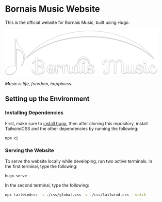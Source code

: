 # Bornais Music Website

This is the official website for Bornais Music, built using Hugo.

![Bornais Music Logo](/static/logo.png)

*Music is life, freedom, happiness.*

## Setting up the Environment
### Installing Dependencies
First, make sure to [install hugo](https://gohugo.io/installation/), then after cloning this repository, install TailwindCSS and the other dependencies by running the following:
```sh
npm ci
```

### Serving the Website
To serve the website locally while developing, run two active terminals. In the first terminal, type the following:
```sh
hugo serve
```

In the second terminal, type the following:
```sh
npx tailwindcss -i ./css/global.css -o ./css/tailwind.css --watch
```